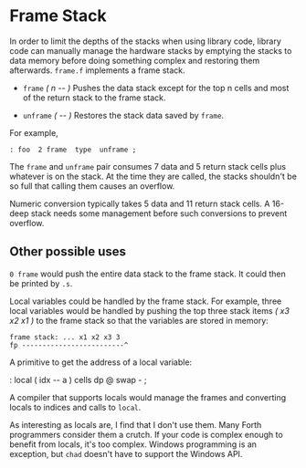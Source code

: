 # Frame Stack

In order to limit the depths of the stacks when using library code,
library code can manually manage the hardware stacks by emptying the stacks
to data memory before doing something complex and restoring them afterwards.
`frame.f` implements a frame stack.

- `frame`  *( n -- )* Pushes the data stack except for the top n cells
and most of the return stack to the frame stack.

- `unframe`  *( -- )*  Restores the stack data saved by `frame`.

For example,

```
: foo  2 frame  type  unframe ;
```

The `frame` and `unframe` pair consumes 7 data and 5 return stack cells
plus whatever is on the stack.
At the time they are called, the stacks shouldn't be so full that calling
them causes an overflow.

Numeric conversion typically takes 5 data and 11 return stack cells.
A 16-deep stack needs some management before such conversions to prevent
overflow.

## Other possible uses

`0 frame` would push the entire data stack to the frame stack.
It could then be printed by `.s`.

Local variables could be handled by the frame stack.
For example, three local variables would be handled by pushing the
top three stack items *( x3 x2 x1 )* to the frame stack so that the
variables are stored in memory:

```
frame stack: ... x1 x2 x3 3
fp -------------------------^
```

A primitive to get the address of a local variable:

: local  ( idx -- a ) cells dp @ swap - ;

A compiler that supports locals would manage the frames and converting
locals to indices and calls to `local`.

As interesting as locals are, I find that I don't use them. 
Many Forth programmers consider them a crutch.
If your code is complex enough to benefit from locals, it's too complex.
Windows programming is an exception, but `chad` doesn't have to support
the Windows API.
 